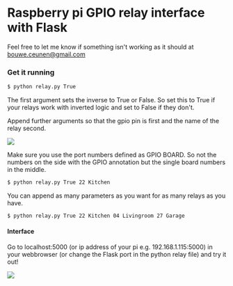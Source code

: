 # Raspberry pi GPIO relay interface with Flask

Feel free to let me know if something isn't working as it should at bouwe.ceunen@gmail.com

### Get it running

```sh
$ python relay.py True
```

The first argument sets the inverse to True or False. So set this to True if your relays work with inverted logic and set to False if they don't.

Append further arguments so that the gpio pin is first and the name of the relay second.

[![](https://i.stack.imgur.com/sVvsB.jpg)](https://i.stack.imgur.com/sVvsB.jpg)

Make sure you use the port numbers defined as GPIO BOARD. So not the numbers on the side with the GPIO annotation but the single board numbers in the middle.

```sh
$ python relay.py True 22 Kitchen 
```

You can append as many parameters as you want for as many relays as you have.

```sh
$ python relay.py True 22 Kitchen 04 Livingroom 27 Garage
```

#### Interface
Go to localhost:5000 (or ip address of your pi e.g. 192.168.1.115:5000) in your webbrowser (or change the Flask port in the python relay file) and try it out!

[![](http://www.bouweceunen.com/flaskrelay/interface.png)](http://www.bouweceunen.com/flaskrelay/interface.png)
